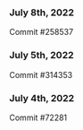 ### July 8th, 2022

Commit #258537

### July 5th, 2022

Commit #314353


### July 4th, 2022

Commit #72281
